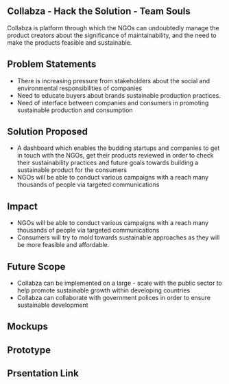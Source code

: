 ## Collabza - Hack the Solution - Team Souls

Collabza is platform through which the NGOs can undoubtedly manage the product creators about the significance of maintainability, and the need to make the products feasible and sustainable.

## Problem Statements

- There is increasing pressure from stakeholders about the social and environmental responsibilities of companies
- Need to educate buyers about brands sustainable production practices.
- Need of interface between companies and consumers in promoting sustainable production and consumption

## Solution Proposed

- A dashboard which enables the budding startups and companies to get in touch with the NGOs, get their products reviewed in order to check their sustainability practices and future goals towards building a sustainable product for the consumers
- NGOs will be able to conduct various campaigns with a reach many thousands of people via targeted communications

## Impact

- NGOs will be able to conduct various campaigns with a reach many thousands of people via targeted communications
- Consumers will try to mold towards sustainable approaches as they will be more feasible and affordable.

## Future Scope

- Collabza can be implemented on a large - scale with the public sector to help promote sustainable growth within developing countries
- Collabza can collaborate with government polices in order to ensure sustainable development

## Mockups

## Prototype

## Prsentation Link
